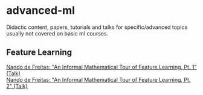 # advanced-ml

Didactic content, papers, tutorials and talks for specific/advanced topics usually not covered on basic ml courses.


## Feature Learning

[Nando de Freitas: "An Informal Mathematical Tour of Feature Learning, Pt. 1" (Talk)](https://www.youtube.com/watch?v=XYEs7kK2efY)  
[Nando de Freitas: "An Informal Mathematical Tour of Feature Learning, Pt. 2" (Talk)](
https://www.youtube.com/watch?v=JlONAaoW8rs)

